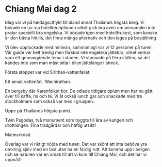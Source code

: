 # Chiang Mai dag 2

Idag var vi på heldagsutflykt till bland annat Thailands högsta berg. Vi bokade en tur via hotellreceptionen vilket gick bra även om personalen inte pratar speciellt bra engelska. Vi började igen med hotellfrukost, som kanske är den bästa hittills, det finns många alternativ och den lagas på beställning. 

Vi blev upplockade med minivan, sammanlagt var vi 12 personer på turen. Vår guide var helt trevlig men förstod inte engelska jättebra, vilket verkar vara ett genomgående tema i staden. Vi stannade på flera ställen, så det kändes inte som man måst sitta i bilen jättelänge i streck.

Första stoppet var vid Sirithan-vattenfallet.

Ett annat vattenfall, Wachirathan. 

En bergsby där Karenfolket bor. De odlade tidigare opium men har nu gått över till kaffe, ris och te. Vi åt också lunch gär och snackade med tre stockholmare som också var med i gruppen.

Uppe på Thailands högsta punkt.

Twin Pagodas, två monument som byggts till ära av kungen och drottningen. Fina trädgårdar och häftig utsikt! 

Matmarknad.

Överlag var vi riktigt nöjda med turen. Det var skönt att inte behöva yra omkring själv med en taxi utan ha en färdig rutt. Att komma upp i bergen och se naturen var en orsak till att vi kom till Chiang Mai, och det har vi uppnått! 




